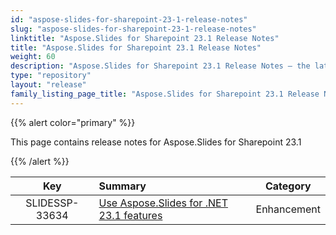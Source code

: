 ```yaml
---
id: "aspose-slides-for-sharepoint-23-1-release-notes"
slug: "aspose-slides-for-sharepoint-23-1-release-notes"
linktitle: "Aspose.Slides for Sharepoint 23.1 Release Notes"
title: "Aspose.Slides for Sharepoint 23.1 Release Notes"
weight: 60
description: "Aspose.Slides for Sharepoint 23.1 Release Notes – the latest updates and fixes."
type: "repository"
layout: "release"
family_listing_page_title: "Aspose.Slides for Sharepoint 23.1 Release Notes"
---
```


{{% alert color="primary" %}} 

This page contains release notes for Aspose.Slides for Sharepoint 23.1

{{% /alert %}} 

|**Key** |**Summary** |**Category** |
| :-: | :- | :-: |
|SLIDESSP-33634|[Use Aspose.Slides for .NET 23.1 features](/slides/net/release-notes/2023/aspose-slides-for-net-23-1-release-notes/)|Enhancement|


